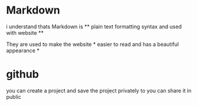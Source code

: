 # Markdown

i understand thats Markdown is ** plain text formatting syntax and used with website **

They are used to make the website * easier to read and has a beautiful appearance *


# github 
you can create a project and save the project privately to you can share it in public